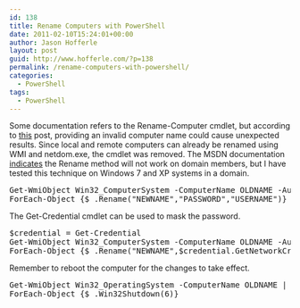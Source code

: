 ```yaml
---
id: 138
title: Rename Computers with PowerShell
date: 2011-02-10T15:24:01+00:00
author: Jason Hofferle
layout: post
guid: http://www.hofferle.com/?p=138
permalink: /rename-computers-with-powershell/
categories:
  - PowerShell
tags:
  - PowerShell
---
```

Some documentation refers to the Rename-Computer cmdlet, but according to [this](http://www.leeholmes.com/blog/WhereIsRenameComputer.aspx) post, providing an invalid computer name could cause unexpected results. Since local and remote computers can already be renamed using WMI and netdom.exe, the cmdlet was removed. The MSDN documentation [indicates](http://msdn.microsoft.com/en-us/library/aa393056(v=vs.85).aspx) the Rename method will not work on domain members, but I have tested this technique on Windows 7 and XP systems in a domain. 

<pre class="lang:powershell decode:true">Get-WmiObject Win32_ComputerSystem -ComputerName OLDNAME -Authentication 6 |
ForEach-Object {$_.Rename("NEWNAME","PASSWORD","USERNAME")}
</pre>

The Get-Credential cmdlet can be used to mask the password.

<pre class="lang:powershell decode:true">$credential = Get-Credential
Get-WmiObject Win32_ComputerSystem -ComputerName OLDNAME -Authentication 6 |
ForEach-Object {$_.Rename("NEWNAME",$credential.GetNetworkCredential().Password,$credential.Username)}
</pre>

Remember to reboot the computer for the changes to take effect.

<pre class="lang:powershell decode:true">Get-WmiObject Win32_OperatingSystem -ComputerName OLDNAME |
ForEach-Object {$_.Win32Shutdown(6)}
</pre>